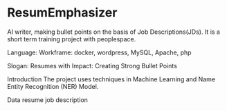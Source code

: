 # ResumEmphasizer

AI writer, making bullet points on the basis of Job Descriptions(JDs).
It is a short term training project with peoplespace.

Language: 
Workframe: docker, wordpress, MySQL, Apache, php

Slogan: Resumes with Impact: Creating Strong Bullet Points


Introduction
The project uses techniques in Machine Learning and Name Entity Recognition (NER) Model.

Data
resume
job description
